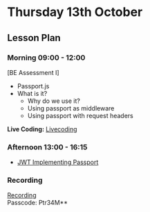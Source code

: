 # Thursday 13th October

## Lesson Plan

### Morning 09:00 - 12:00

[BE Assessment I]
+ Passport.js
+ What is it?
  + Why do we use it?
  + Using passport as middleware
  + Using passport with request headers

**Live Coding:** [Livecoding](https://github.com/FbW-WD21-E11/livecoding-passport-jwt)

### Afternoon 13:00 - 16:15

+ [JWT Implementing Passport](https://github.com/GillesDCI/jwt-passport-assignment)
### Recording
[Recording](https://us02web.zoom.us/rec/share/0AJkcRMDh81qm-2pSLgojNqerVdLc8CMdtNM_UHYGOCxW0WZSs_OrLvF956c9IY.ZCHkyluiBP-lsSOz 
)\
Passcode: Ptr34M**
